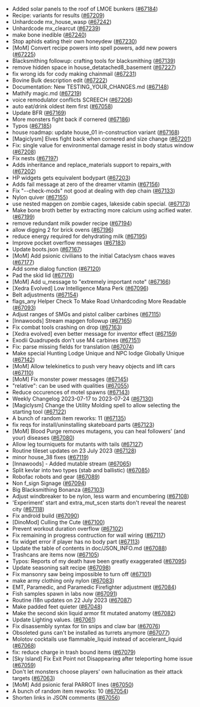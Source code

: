 * Added solar panels to the roof of LMOE bunkers ([#67184](https://github.com/CleverRaven/Cataclysm-DDA/pull/67184))
* Recipe: variants for results ([#67209](https://github.com/CleverRaven/Cataclysm-DDA/pull/67209))
* Unhardcode mx_house_wasp ([#67242](https://github.com/CleverRaven/Cataclysm-DDA/pull/67242))
* Unhardcode mx_clearcut ([#67239](https://github.com/CleverRaven/Cataclysm-DDA/pull/67239))
* make bone inedible ([#67240](https://github.com/CleverRaven/Cataclysm-DDA/pull/67240))
* Stop aphids eating their own honeydew ([#67230](https://github.com/CleverRaven/Cataclysm-DDA/pull/67230))
* [MoM] Convert recipe powers into spell powers, add new powers ([#67225](https://github.com/CleverRaven/Cataclysm-DDA/pull/67225))
* Blacksmithing followup: crafting tools for blacksmithing ([#67139](https://github.com/CleverRaven/Cataclysm-DDA/pull/67139))
* remove hidden space in house_detatached8_basement ([#67227](https://github.com/CleverRaven/Cataclysm-DDA/pull/67227))
* fix wrong ids for cody making chainmail ([#67231](https://github.com/CleverRaven/Cataclysm-DDA/pull/67231))
* Bovine Bulk description edit ([#67222](https://github.com/CleverRaven/Cataclysm-DDA/pull/67222))
* Documentation: New TESTING_YOUR_CHANGES.md ([#67148](https://github.com/CleverRaven/Cataclysm-DDA/pull/67148))
* Mathify magic.md ([#67219](https://github.com/CleverRaven/Cataclysm-DDA/pull/67219))
* voice remodulator conflicts SCREECH ([#67206](https://github.com/CleverRaven/Cataclysm-DDA/pull/67206))
* auto eat/drink oldest item first ([#67058](https://github.com/CleverRaven/Cataclysm-DDA/pull/67058))
* Update BFR ([#67169](https://github.com/CleverRaven/Cataclysm-DDA/pull/67169))
* More monsters fight back if cornered ([#67186](https://github.com/CleverRaven/Cataclysm-DDA/pull/67186))
* Typos ([#67185](https://github.com/CleverRaven/Cataclysm-DDA/pull/67185))
* house roadmap: update house_01 in-construction variant ([#67168](https://github.com/CleverRaven/Cataclysm-DDA/pull/67168))
* [Magiclysm] Elves fight back when cornered and size change ([#67201](https://github.com/CleverRaven/Cataclysm-DDA/pull/67201))
* Fix: single value for environmental damage resist in body status window ([#67208](https://github.com/CleverRaven/Cataclysm-DDA/pull/67208))
* Fix nests ([#67197](https://github.com/CleverRaven/Cataclysm-DDA/pull/67197))
* Adds inheritance and replace_materials support to repairs_with ([#67202](https://github.com/CleverRaven/Cataclysm-DDA/pull/67202))
* HP widgets gets equivalent bodypart ([#67203](https://github.com/CleverRaven/Cataclysm-DDA/pull/67203))
* Adds fail message at zero of the dreamer vitamin ([#67156](https://github.com/CleverRaven/Cataclysm-DDA/pull/67156))
* Fix "--check-mods" not good at dealing with dep chain ([#67133](https://github.com/CleverRaven/Cataclysm-DDA/pull/67133))
* Nylon quiver ([#67155](https://github.com/CleverRaven/Cataclysm-DDA/pull/67155))
* use nested mapgen on zombie cages, lakeside cabin special. ([#67173](https://github.com/CleverRaven/Cataclysm-DDA/pull/67173))
* Make bone broth better by extracting more calcium using acified water. ([#67199](https://github.com/CleverRaven/Cataclysm-DDA/pull/67199))
* remove redundant milk powder recipe ([#67194](https://github.com/CleverRaven/Cataclysm-DDA/pull/67194))
* allow digging 2 for brick ovens ([#67196](https://github.com/CleverRaven/Cataclysm-DDA/pull/67196))
* reduce energy required for dehydrating milk ([#67195](https://github.com/CleverRaven/Cataclysm-DDA/pull/67195))
* Improve pocket overflow messages ([#67183](https://github.com/CleverRaven/Cataclysm-DDA/pull/67183))
* Update boots.json ([#67167](https://github.com/CleverRaven/Cataclysm-DDA/pull/67167))
* [MoM] Add psionic civilians to the initial Cataclysm chaos waves ([#67177](https://github.com/CleverRaven/Cataclysm-DDA/pull/67177))
* Add some dialog function ([#67120](https://github.com/CleverRaven/Cataclysm-DDA/pull/67120))
* Pad the skid lid ([#67176](https://github.com/CleverRaven/Cataclysm-DDA/pull/67176))
* [MoM] Add u_message to "extremely important note" ([#67166](https://github.com/CleverRaven/Cataclysm-DDA/pull/67166))
* [Xedra Evolved] Low Intelligence Mana Perk ([#67096](https://github.com/CleverRaven/Cataclysm-DDA/pull/67096))
* Belt adjustments ([#67154](https://github.com/CleverRaven/Cataclysm-DDA/pull/67154))
* flags_any Helper Check To Make Road Unhardcoding More Readable ([#67093](https://github.com/CleverRaven/Cataclysm-DDA/pull/67093))
* Adjust ranges of SMGs and pistol caliber carbines ([#67115](https://github.com/CleverRaven/Cataclysm-DDA/pull/67115))
* [Innawoods] Stream mapgen followup ([#67165](https://github.com/CleverRaven/Cataclysm-DDA/pull/67165))
* Fix combat tools crashing on drop ([#67163](https://github.com/CleverRaven/Cataclysm-DDA/pull/67163))
* [Xedra evolved] even better message for inventor effect ([#67159](https://github.com/CleverRaven/Cataclysm-DDA/pull/67159))
* Exodii Quadrupeds don't use M4 carbines ([#67151](https://github.com/CleverRaven/Cataclysm-DDA/pull/67151))
* Fix: parse missing fields for translation ([#67074](https://github.com/CleverRaven/Cataclysm-DDA/pull/67074))
* Make special Hunting Lodge Unique and NPC lodge Globally Unique ([#67142](https://github.com/CleverRaven/Cataclysm-DDA/pull/67142))
* [MoM] Allow telekinetics to push very heavy objects and lift cars ([#67110](https://github.com/CleverRaven/Cataclysm-DDA/pull/67110))
* [MoM] Fix monster power messages ([#67145](https://github.com/CleverRaven/Cataclysm-DDA/pull/67145))
* "relative": can be used with qualities ([#67055](https://github.com/CleverRaven/Cataclysm-DDA/pull/67055))
* Reduce occurences of motel spawns ([#67143](https://github.com/CleverRaven/Cataclysm-DDA/pull/67143))
* Weekly Changelog 2023-07-17 to 2023-07-24 ([#67130](https://github.com/CleverRaven/Cataclysm-DDA/pull/67130))
* [Magiclysm] Change the Utility Molding spell to allow selecting the starting tool ([#67122](https://github.com/CleverRaven/Cataclysm-DDA/pull/67122))
* A bunch of random item reworks: 11 ([#67135](https://github.com/CleverRaven/Cataclysm-DDA/pull/67135))
* fix reqs for install/uninstalling skateboard parts ([#67123](https://github.com/CleverRaven/Cataclysm-DDA/pull/67123))
* [MoM] Blood Purge removes mutagens, you can heal followers' (and your) diseases ([#67080](https://github.com/CleverRaven/Cataclysm-DDA/pull/67080))
* Allow leg tourniquets for mutants with tails ([#67127](https://github.com/CleverRaven/Cataclysm-DDA/pull/67127))
* Routine tileset updates on 23 July 2023 ([#67128](https://github.com/CleverRaven/Cataclysm-DDA/pull/67128))
* minor house_38 fixes ([#67119](https://github.com/CleverRaven/Cataclysm-DDA/pull/67119))
* [Innawoods] - Added mutable stream ([#67065](https://github.com/CleverRaven/Cataclysm-DDA/pull/67065))
* Split kevlar into two types (stab and ballistic) ([#67085](https://github.com/CleverRaven/Cataclysm-DDA/pull/67085))
* Robofac robots and gear ([#67089](https://github.com/CleverRaven/Cataclysm-DDA/pull/67089))
* Non f_sign Signage ([#67094](https://github.com/CleverRaven/Cataclysm-DDA/pull/67094))
* Big Blacksmithing Bonanza ([#67103](https://github.com/CleverRaven/Cataclysm-DDA/pull/67103))
* Adjust windbreaker to be nylon, less warm and encumbering ([#67108](https://github.com/CleverRaven/Cataclysm-DDA/pull/67108))
* 'Experiment' start and extra_mut_scen starts don't reveal the nearest city ([#67118](https://github.com/CleverRaven/Cataclysm-DDA/pull/67118))
* Fix android build ([#67090](https://github.com/CleverRaven/Cataclysm-DDA/pull/67090))
* [DinoMod] Culling the Cute ([#67100](https://github.com/CleverRaven/Cataclysm-DDA/pull/67100))
* Prevent workout duration overflow ([#67102](https://github.com/CleverRaven/Cataclysm-DDA/pull/67102))
* Fix remaining in progress contruction for wall wiring ([#67117](https://github.com/CleverRaven/Cataclysm-DDA/pull/67117))
* fix widget error if player has no body part ([#67113](https://github.com/CleverRaven/Cataclysm-DDA/pull/67113))
* Update the table of contents in doc/JSON_INFO.md ([#67088](https://github.com/CleverRaven/Cataclysm-DDA/pull/67088))
* Trashcans are items now ([#67105](https://github.com/CleverRaven/Cataclysm-DDA/pull/67105))
* Typos: Reports of my death have been greatly exaggerated ([#67095](https://github.com/CleverRaven/Cataclysm-DDA/pull/67095))
* Update seasoning salt recipe  ([#67098](https://github.com/CleverRaven/Cataclysm-DDA/pull/67098))
* Fix mansonry saw being impossible to turn off ([#67101](https://github.com/CleverRaven/Cataclysm-DDA/pull/67101))
* make army clothing only nylon ([#67083](https://github.com/CleverRaven/Cataclysm-DDA/pull/67083))
* EMT, Paramedic, and Paramedic Firefighter adjustment ([#67084](https://github.com/CleverRaven/Cataclysm-DDA/pull/67084))
* Fish samples spawn in labs now ([#67091](https://github.com/CleverRaven/Cataclysm-DDA/pull/67091))
* Routine i18n updates on 22 July 2023 ([#67087](https://github.com/CleverRaven/Cataclysm-DDA/pull/67087))
* Make padded feet quieter ([#67048](https://github.com/CleverRaven/Cataclysm-DDA/pull/67048))
* Make the second skin liquid armor fit mutated anatomy ([#67082](https://github.com/CleverRaven/Cataclysm-DDA/pull/67082))
* Update Lighting values. ([#67061](https://github.com/CleverRaven/Cataclysm-DDA/pull/67061))
* Fix disassembly syntax for tin snips and claw bar ([#67076](https://github.com/CleverRaven/Cataclysm-DDA/pull/67076))
* Obsoleted guns can't be installed as turrets anymore ([#67077](https://github.com/CleverRaven/Cataclysm-DDA/pull/67077))
* Molotov cocktails use flammable_liquid instead of accelerant_liquid ([#67068](https://github.com/CleverRaven/Cataclysm-DDA/pull/67068))
* fix: reduce charge in trash bound items ([#67079](https://github.com/CleverRaven/Cataclysm-DDA/pull/67079))
* [Sky Island] Fix Exit Point not Disappearing after teleporting home issue ([#67059](https://github.com/CleverRaven/Cataclysm-DDA/pull/67059))
* Don't let monsters choose players' own hallucination as their attack targets ([#67063](https://github.com/CleverRaven/Cataclysm-DDA/pull/67063))
* [MoM] Add psionic feral PARROT lines ([#67050](https://github.com/CleverRaven/Cataclysm-DDA/pull/67050))
* A bunch of random item reworks: 10 ([#67054](https://github.com/CleverRaven/Cataclysm-DDA/pull/67054))
* Shorten links in JSON comments ([#67056](https://github.com/CleverRaven/Cataclysm-DDA/pull/67056))
